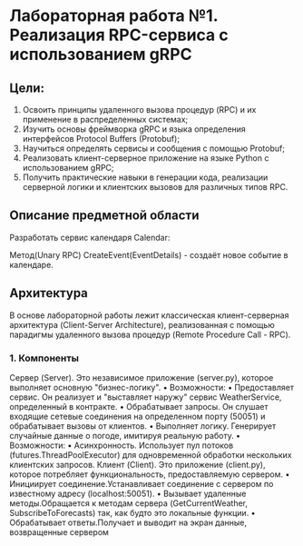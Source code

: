 # Лабораторная работа №1. Реализация RPC-сервиса с использованием gRPC
## Цели:
1. Освоить принципы удаленного вызова процедур (RPC) и их применение в распределенных системах;
2. Изучить основы фреймворка gRPC и языка определения интерфейсов Protocol Buffers (Protobuf);
3. Научиться определять сервисы и сообщения с помощью Protobuf;
4. Реализовать клиент-серверное приложение на языке Python с использованием gRPC;
5. Получить практические навыки в генерации кода, реализации серверной логики и клиентских вызовов для различных типов RPC.
## Описание предметной области
Разработать сервис календаря Calendar:

Метод(Unary RPC) CreateEvent(EventDetails) - создаёт новое событие в календаре.

## Архитектура
В основе лабораторной работы лежит классическая клиент-серверная архитектура (Client-Server
Architecture), реализованная с помощью парадигмы удаленного вызова процедур (Remote Procedure Call - RPC).
### 1. Компоненты
Сервер (Server). Это независимое приложение (server.py), которое выполняет основную "бизнес-логику".
• Возможности:
• Предоставляет сервис. Он реализует и "выставляет наружу" сервис WeatherService, определенный в контракте.
• Обрабатывает запросы. Он слушает входящие сетевые соединения на определенном порту (50051) и обрабатывает
вызовы от клиентов.
• Выполняет логику. Генерирует случайные данные о погоде, имитируя реальную работу.
• Возможности:
• Асинхронность. Использует пул потоков (futures.ThreadPoolExecutor) для одновременной обработки нескольких
клиентских запросов.
Клиент (Client). Это приложение (client.py), которое потребляет функциональность, предоставляемую сервером.
• Инициирует соединение.Устанавливает соединение с сервером по известному адресу (localhost:50051).
• Вызывает удаленные методы.Обращается к методам сервера (GetCurrentWeather, SubscribeToForecasts) так, как будто
это локальные функции.
• Обрабатывает ответы.Получает и выводит на экран данные, возвращенные сервером
